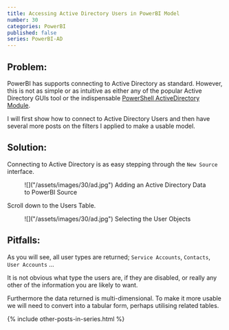```yaml
---
title: Accessing Active Directory Users in PowerBI Model
number: 30
categories: PowerBI
published: false
series: PowerBI-AD
---
```


## Problem:
PowerBI has supports connecting to Active Directory as standard.  However, this is not as simple or as intuitive as either any of the popular 
Active Directory GUIs tool or the indispensable [PowerShell ActiveDirectory Module](https://docs.microsoft.com/en-us/powershell/module/addsadministration/).

I will first show how to connect to Active Directory Users and then have several more posts on the filters I applied to make a usable model.

## Solution:

Connecting to Active Directory is as easy stepping through the ````New Source```` interface.

<figure>
	![]("/assets/images/30/ad.jpg")
	<figurecaption>
	Adding an Active Directory Data to PowerBI Source
	</figurecaption>
</figure>

Scroll down to the Users Table.

<figure>
	![]("/assets/images/30/ad.jpg")
	<figurecaption>
	Selecting the User Objects
	</figurecaption>
</figure>


## Pitfalls: 

As you will see, all user types are returned; ````Service Accounts````, ````Contacts````, ````User Accounts```` ...

It is not obvious what type the users are, if they are disabled, or really any other of the information you are likely to want.

Furthermore the data returned is multi-dimensional. To make it more usable we will need to convert into a tabular form, perhaps utilising related tables.


{% include other-posts-in-series.html %}
